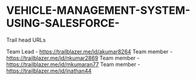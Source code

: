 # VEHICLE-MANAGEMENT-SYSTEM-USING-SALESFORCE-

Trail head URLs 

Team Lead - https://trailblazer.me/id/akumar8264
Team member - https://trailblazer.me/id/nkumar2869
Team member - https://trailblazer.me/id/mkumaran77
Team member - https://trailblazer.me/id/jnathan44
